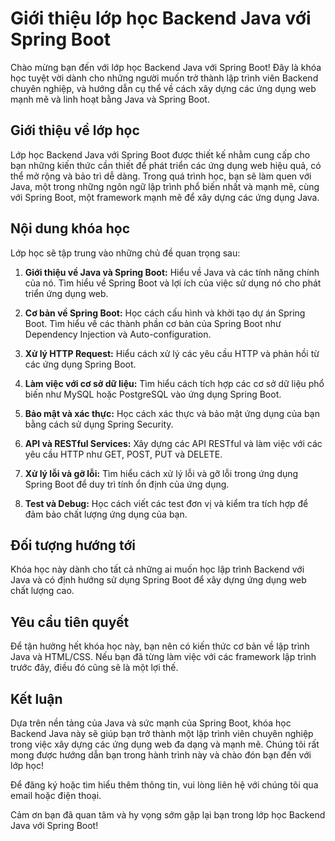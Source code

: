# Giới thiệu lớp học Backend Java với Spring Boot

Chào mừng bạn đến với lớp học Backend Java với Spring Boot! Đây là khóa học tuyệt vời dành cho những người muốn trở thành lập trình viên Backend chuyên nghiệp, và hướng dẫn cụ thể về cách xây dựng các ứng dụng web mạnh mẽ và linh hoạt bằng Java và Spring Boot.

## Giới thiệu về lớp học

Lớp học Backend Java với Spring Boot được thiết kế nhằm cung cấp cho bạn những kiến thức cần thiết để phát triển các ứng dụng web hiệu quả, có thể mở rộng và bảo trì dễ dàng. Trong quá trình học, bạn sẽ làm quen với Java, một trong những ngôn ngữ lập trình phổ biến nhất và mạnh mẽ, cùng với Spring Boot, một framework mạnh mẽ để xây dựng các ứng dụng Java.

## Nội dung khóa học

Lớp học sẽ tập trung vào những chủ đề quan trọng sau:

1. **Giới thiệu về Java và Spring Boot:** Hiểu về Java và các tính năng chính của nó. Tìm hiểu về Spring Boot và lợi ích của việc sử dụng nó cho phát triển ứng dụng web.

2. **Cơ bản về Spring Boot:** Học cách cấu hình và khởi tạo dự án Spring Boot. Tìm hiểu về các thành phần cơ bản của Spring Boot như Dependency Injection và Auto-configuration.

3. **Xử lý HTTP Request:** Hiểu cách xử lý các yêu cầu HTTP và phản hồi từ các ứng dụng Spring Boot.

4. **Làm việc với cơ sở dữ liệu:** Tìm hiểu cách tích hợp các cơ sở dữ liệu phổ biến như MySQL hoặc PostgreSQL vào ứng dụng Spring Boot.

5. **Bảo mật và xác thực:** Học cách xác thực và bảo mật ứng dụng của bạn bằng cách sử dụng Spring Security.

6. **API và RESTful Services:** Xây dựng các API RESTful và làm việc với các yêu cầu HTTP như GET, POST, PUT và DELETE.

7. **Xử lý lỗi và gỡ lỗi:** Tìm hiểu cách xử lý lỗi và gỡ lỗi trong ứng dụng Spring Boot để duy trì tính ổn định của ứng dụng.

8. **Test và Debug:** Học cách viết các test đơn vị và kiểm tra tích hợp để đảm bảo chất lượng ứng dụng của bạn.

## Đối tượng hướng tới

Khóa học này dành cho tất cả những ai muốn học lập trình Backend với Java và có định hướng sử dụng Spring Boot để xây dựng ứng dụng web chất lượng cao.

## Yêu cầu tiên quyết

Để tận hưởng hết khóa học này, bạn nên có kiến thức cơ bản về lập trình Java và HTML/CSS. Nếu bạn đã từng làm việc với các framework lập trình trước đây, điều đó cũng sẽ là một lợi thế.

## Kết luận

Dựa trên nền tảng của Java và sức mạnh của Spring Boot, khóa học Backend Java này sẽ giúp bạn trở thành một lập trình viên chuyên nghiệp trong việc xây dựng các ứng dụng web đa dạng và mạnh mẽ. Chúng tôi rất mong được hướng dẫn bạn trong hành trình này và chào đón bạn đến với lớp học!

Để đăng ký hoặc tìm hiểu thêm thông tin, vui lòng liên hệ với chúng tôi qua email hoặc điện thoại.

Cảm ơn bạn đã quan tâm và hy vọng sớm gặp lại bạn trong lớp học Backend Java với Spring Boot!
